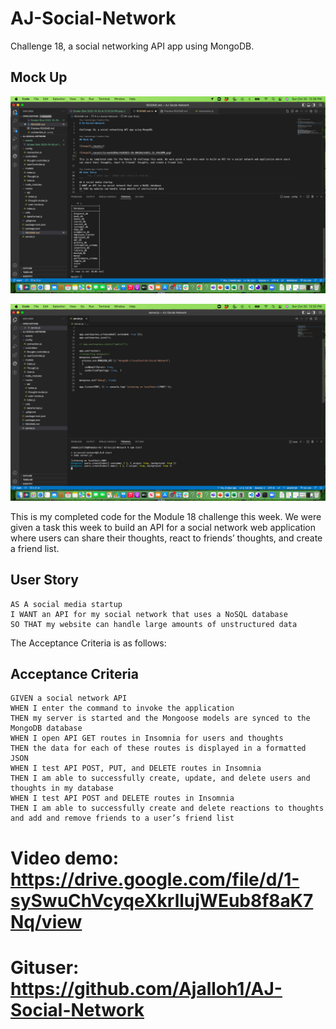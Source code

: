 # AJ-Social-Network  

Challenge 18, a social networking API app using MongoDB.

## Mock Up

![image](./assets/Screen%20Shot%202022-10-30%20at%2012.36.20%20PM.png)

![image](./assets/Screen%20Shot%202022-10-30%20at%2012.32.24%20PM.png)

This is my completed code for the Module 18 challenge this week. We were given a task this week to build an API for a social network web application where users can share their thoughts, react to friends’ thoughts, and create a friend list.
## User Story
```
AS A social media startup
I WANT an API for my social network that uses a NoSQL database
SO THAT my website can handle large amounts of unstructured data
```
The Acceptance Criteria is as follows:
## Acceptance Criteria

```
GIVEN a social network API
WHEN I enter the command to invoke the application
THEN my server is started and the Mongoose models are synced to the MongoDB database
WHEN I open API GET routes in Insomnia for users and thoughts
THEN the data for each of these routes is displayed in a formatted JSON
WHEN I test API POST, PUT, and DELETE routes in Insomnia
THEN I am able to successfully create, update, and delete users and thoughts in my database
WHEN I test API POST and DELETE routes in Insomnia
THEN I am able to successfully create and delete reactions to thoughts and add and remove friends to a user’s friend list
```
# Video demo: https://drive.google.com/file/d/1-sySwuChVcyqeXkrllujWEub8f8aK7Nq/view
# Gituser: https://github.com/Ajalloh1/AJ-Social-Network



